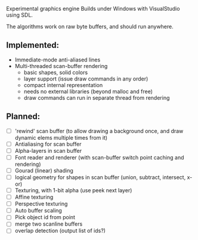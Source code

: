 Experimental graphics engine
Builds under Windows with VisualStudio using SDL.

The algorithms work on raw byte buffers, and should run anywhere.

Implemented:
------------
* Immediate-mode anti-aliased lines
* Multi-threaded scan-buffer rendering
    - basic shapes, solid colors
    - layer support (issue draw commands in any order)
    - compact internal representation
    - needs no external libraries (beyond malloc and free)
    - draw commands can run in separate thread from rendering

Planned:
--------
* [ ] 'rewind' scan buffer (to allow drawing a background once, and draw dynamic elems multiple times from it)
* [ ] Antialiasing for scan buffer
* [ ] Alpha-layers in scan buffer
* [ ] Font reader and renderer (with scan-buffer switch point caching and rendering)
* [ ] Gourad (linear) shading
* [ ] logical geometry for shapes in scan buffer (union, subtract, intersect, x-or)
* [ ] Texturing, with 1-bit alpha (use peek next layer)
* [ ] Affine texturing
* [ ] Perspective texturing
* [ ] Auto buffer scaling
* [ ] Pick object id from point
* [ ] merge two scanline buffers 
* [ ] overlap detection (output list of ids?) 
